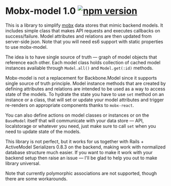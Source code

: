 # Mobx-model 1.0 [![npm version](https://badge.fury.io/js/mobx-model.svg)](https://badge.fury.io/js/mobx-model)

This is a library to simplify [mobx](https://github.com/mobxjs/mobx) data stores that mimic backend models. It includes simple class that makes API requests and executes callbacks on success/failure. Model attributes and relations are then updated from server-side json. Note that you will need es6 support with static properties to use mobx-model.

The idea is to have single source of truth — graph of model objects that reference each other. Each model class holds collection of cached model instances available through `Model.all()` and `Model.get(:id)` methods. 

Mobx-model is not a replacement for Backbone.Model since it supports single source of truth principle. Model instance methods that are created by defining attributes and relations are intended to be used as a way to access state of the models. To hydrate the state you have to use `set` method on an instance or a class, that will set or update your model attributes and trigger re-renders on appropriate components thanks to `mobx-react`. 

You can also define actions on model classes or instances or on the `BaseModel` itself that will communicate with your data store — API, localstorage or whatever you need, just make sure to call `set` when you need to update state of the models.

This library is not perfect, but it works for us together with Rails + ActiveModel Serializers 0.8.3 on the backend, making work with normalized database structure much easier.  If you want to make it work with your backend setup then raise an issue — I'll be glad to help you out to make library universal.

Note that currently polymorphic associations are not supported, though there are some workarounds.
